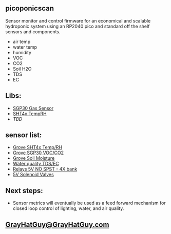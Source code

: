 ## picoponicscan 
Sensor monitor and control firmware for an economical and scalable hydroponic system using an RP2040 pico and standard off the shelf sensors and components.
 *  air temp
 *  water temp
 *  humidity
 *  VOC
 *  CO2
 *  Soil H2O
 *  TDS
 *  EC
## Libs:
 *  [SGP30 Gas Sensor](https://github.com/Seeed-Studio/SGP30_Gas_Sensor)
 *  [SHT4x TempRH](https://www.arduinolibraries.info/libraries/sensirion-i2-c-sht4x)
 *  _TBD_ 
## sensor list: 
 *  [Grove SHT4x Temp/RH](https://www.seeedstudio.com/Grove-Temp-Humi-Sensor-SHT40-p-5384.html?queryID=79f54ab791e4345a5bd143b2f1674b74&objectID=5384&indexName=bazaar_retailer_products)
 *  [Grove SGP30 VOC/CO2](https://www.seeedstudio.com/Grove-VOC-and-eCO2-Gas-Sensor-for-Arduino-SGP30.html?queryID=f5af88e62b89603f700a72fc7083e746&objectID=127&indexName=bazaar_retailer_products)
 *  [Grove Soil Moisture](https://www.seeedstudio.com/Grove-Moisture-Sensor.html?queryID=8f8a40002a96e9bcb9aad1275f9a6cad&objectID=1678&indexName=bazaar_retailer_products)
 *  [Water quality TDS/EC](https://www.amazon.com/dp/B08DGLY3J2)
 *  [Relays 5V NO SPST - 4X bank](https://www.amazon.com/dp/B098DWS168)
 *  [5V Solenoid Valves](https://www.amazon.com/dp/B07WR9CSNQ)
## Next steps:
 *  Sensor metrics will eventually be used as a feed forward mechanism for closed loop control of lighting, water, and air quality.  
## GrayHatGuy@GrayHatGuy.com

